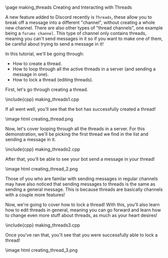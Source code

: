 \page making_threads Creating and Interacting with Threads

A new feature added to Discord recently is `Threads`, these allow you to break off a message into a different "channel", without creating a whole new channel. There are also other types of "thread channels", one example being a `forums channel`. This type of channel only contains threads, meaning you can't send messages in it so if you want to make one of them, be careful about trying to send a message in it!

In this tutorial, we'll be going through:

- How to create a thread.
- How to loop through all the active threads in a server (and sending a message in one).
- How to lock a thread (editing threads).

First, let's go through creating a thread.

\include{cpp} making_threads1.cpp

If all went well, you'll see that the bot has successfully created a thread!

\image html creating_thread.png

Now, let's cover looping through all the threads in a server. For this demonstration, we'll be picking the first thread we find in the list and sending a message in it.

\include{cpp} making_threads2.cpp

After that, you'll be able to see your bot send a message in your thread!

\image html creating_thread_2.png

Those of you who are familar with sending messages in regular channels may have also noticed that sending messages to threads is the same as sending a general message. This is because threads are basically channels with a couple more features!

Now, we're going to cover how to lock a thread! With this, you'll also learn how to edit threads in general, meaning you can go forward and learn how to change even more stuff about threads, as much as your heart desires!

\include{cpp} making_threads3.cpp

Once you've ran that, you'll see that you were successfully able to lock a thread!

\image html creating_thread_3.png